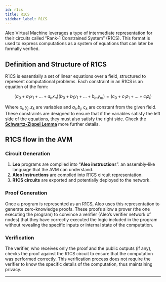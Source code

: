 ```yaml
---
id: r1cs
title: R1CS
sidebar_label: R1CS
---
```


Aleo Virtual Machine leverages a type of intermediate representation for their circuits called “Rank-1 Constrained System” (R1CS). This format is used to express computations as a system of equations that can later be formally verified.

## **Definition and Structure of R1CS**

R1CS is essentially a set of linear equations over a field, structured to represent computational problems. Each constraint in an R1CS is an equation of the form:

$$
(a_0+a_1x_1+...+a_nx_n)(b_0+b_1y_1+...+b_my_m) = (c_0+c_1z_1+...+c_lz_l)
$$

Where $x_i, y_j, z_k$ are variables and $a_i,b_j,c_k$ are constant from the given field. These constraints are designed to ensure that if the variables satisfy the left side of the equations, they must also satisfy the right side. Check the [**Schwartz-Zippel Lemma**](https://en.wikipedia.org/wiki/Schwartz%E2%80%93Zippel_lemma) more further details.

## **R1CS flow in the AVM**

### **Circuit Generation**

1. **Leo** programs are compiled into “**Aleo instruction**s”: an assembly-like language that the AVM can understand.
2. **Aleo Instructions** are compiled into R1CS circuit representation.
3. **R1CS circuits** are exported and potentially deployed to the network.

### **Proof Generation**

Once a program is represented as an R1CS, Aleo uses this representation to generate zero-knowledge proofs. These proofs allow a prover (the one executing the program) to convince a verifier (Aleo’s verifier network of nodes) that they have correctly executed the logic included in the program without revealing the specific inputs or internal state of the computation.

### **Verification**

The verifier, who receives only the proof and the public outputs (if any), checks the proof against the R1CS circuit to ensure that the computation was performed correctly. This verification process does not require the verifier to know the specific details of the computation, thus maintaining privacy.

---
